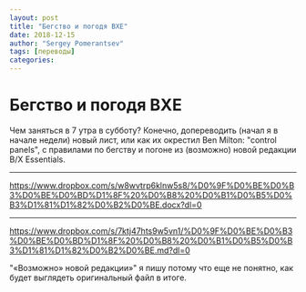 ```yaml
---
layout: post
title: "Бегство и погодя BXE"
date: 2018-12-15
author: "Sergey Pomerantsev"
tags: [переводы]
categories:
---
```


# Бегство и погодя BXE

Чем заняться в 7 утра в субботу? Конечно, допереводить (начал я в начале недели) новый лист, или как их окрестил Ben Milton: "control panels", с правилами по бегству и погоне из (возможно) новой  редакции B/X Essentials.

----------
https://www.dropbox.com/s/w8wvtrp6klnw5s8/%D0%9F%D0%BE%D0%B3%D0%BE%D0%BD%D1%8F%20%D0%B8%20%D0%B1%D0%B5%D0%B3%D1%81%D1%82%D0%B2%D0%BE.docx?dl=0

----------
https://www.dropbox.com/s/7ktj47hts9w5vn1/%D0%9F%D0%BE%D0%B3%D0%BE%D0%BD%D1%8F%20%D0%B8%20%D0%B1%D0%B5%D0%B3%D1%81%D1%82%D0%B2%D0%BE.md?dl=0

"«Возможно» новой редакции»" я пишу потому что еще не понятно, как будет выглядеть оригинальный файл в итоге.
